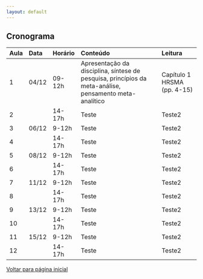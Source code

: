 ```yaml
---
layout: default
---
```


## Cronograma

| Aula | Data | Horário | Conteúdo | Leitura |
|:-----|:-----|:--------|:---------|:--------|
| 1 | 04/12 | 09-12h | Apresentação da disciplina, síntese de pesquisa, princípios da meta-análise, pensamento meta-analítico | Capítulo 1 HRSMA (pp. 4-15) |
| 2 | | 14-17h | Teste | Teste2 |
| 3 | 06/12 | 9-12h | Teste | Teste2 |
| 4 | | 14-17h | Teste | Teste2 |
| 5 | 08/12 | 9-12h | Teste | Teste2 |
| 6 | | 14-17h | Teste | Teste2 |
| 7 | 11/12 | 9-12h | Teste | Teste2 |
| 8 | | 14-17h | Teste | Teste2 |
| 9 | 13/12 | 9-12h | Teste | Teste2 |
| 10 | | 14-17h | Teste | Teste2 |
| 11 | 15/12 | 9-12h | Teste | Teste2 |
| 12 | | 14-17h | Teste | Teste2 |

[Voltar para página inicial](./)
